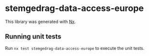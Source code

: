 # stemgedrag-data-access-europe

This library was generated with [Nx](https://nx.dev).

## Running unit tests

Run `nx test stemgedrag-data-access-europe` to execute the unit tests.
